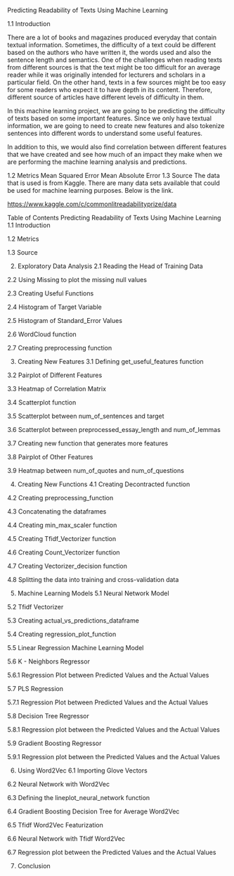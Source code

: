 Predicting Readability of Texts Using Machine Learning

1.1 Introduction

There are a lot of books and magazines produced everyday that contain textual information. Sometimes, the difficulty of a text could be different based on the authors who have written it, the words used and also the sentence length and semantics. One of the challenges when reading texts from different sources is that the text might be too difficult for an average reader while it was originally intended for lecturers and scholars in a particular field. On the other hand, texts in a few sources might be too easy for some readers who expect it to have depth in its content. Therefore, different source of articles have different levels of difficulty in them.

In this machine learning project, we are going to be predicting the difficulty of texts based on some important features. Since we only have textual information, we are going to need to create new features and also tokenize sentences into different words to understand some useful features.

In addition to this, we would also find correlation between different features that we have created and see how much of an impact they make when we are performing the machine learning analysis and predictions.

1.2 Metrics
Mean Squared Error
Mean Absolute Error
1.3 Source
The data that is used is from Kaggle. There are many data sets available that could be used for machine learning purposes. Below is the link.

https://www.kaggle.com/c/commonlitreadabilityprize/data

Table of Contents
Predicting Readability of Texts Using Machine Learning
1.1 Introduction

1.2 Metrics

1.3 Source

2. Exploratory Data Analysis
2.1 Reading the Head of Training Data

2.2 Using Missing to plot the missing null values

2.3 Creating Useful Functions

2.4 Histogram of Target Variable

2.5 Histogram of Standard_Error Values

2.6 WordCloud function

2.7 Creating preprocessing function

3. Creating New Features
3.1 Defining get_useful_features function

3.2 Pairplot of Different Features

3.3 Heatmap of Correlation Matrix

3.4 Scatterplot function

3.5 Scatterplot between num_of_sentences and target

3.6 Scatterplot between preprocessed_essay_length and num_of_lemmas

3.7 Creating new function that generates more features

3.8 Pairplot of Other Features

3.9 Heatmap between num_of_quotes and num_of_questions

4. Creating New Functions
4.1 Creating Decontracted function

4.2 Creating preprocessing_function

4.3 Concatenating the dataframes

4.4 Creating min_max_scaler function

4.5 Creating Tfidf_Vectorizer function

4.6 Creating Count_Vectorizer function

4.7 Creating Vectorizer_decision function

4.8 Splitting the data into training and cross-validation data

5. Machine Learning Models
5.1 Neural Network Model

5.2 Tfidf Vectorizer

5.3 Creating actual_vs_predictions_dataframe

5.4 Creating regression_plot_function

5.5 Linear Regression Machine Learning Model

5.6 K - Neighbors Regressor

5.6.1 Regression Plot between Predicted Values and the Actual Values

5.7 PLS Regression

5.7.1 Regression Plot between Predicted Values and the Actual Values

5.8 Decision Tree Regressor

5.8.1 Regression plot between the Predicted Values and the Actual Values

5.9 Gradient Boosting Regressor

5.9.1 Regression plot between the Predicted Values and the Actual Values

6. Using Word2Vec
6.1 Importing Glove Vectors

6.2 Neural Network with Word2Vec

6.3 Defining the lineplot_neural_network function

6.4 Gradient Boosting Decision Tree for Average Word2Vec

6.5 Tfidf Word2Vec Featurization

6.6 Neural Network with Tfidf Word2Vec

6.7 Regression plot between the Predicted Values and the Actual Values

7. Conclusion
